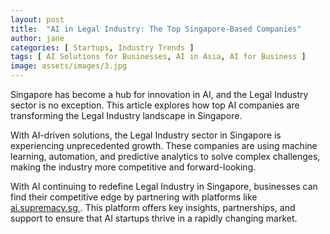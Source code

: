```yaml
---
layout: post
title:  "AI in Legal Industry: The Top Singapore-Based Companies"
author: jane
categories: [ Startups, Industry Trends ]
tags: [ AI Solutions for Businesses, AI in Asia, AI for Business ]
image: assets/images/3.jpg
---
```


Singapore has become a hub for innovation in AI, and the Legal Industry sector is no exception. This article explores how top AI companies are transforming the Legal Industry landscape in Singapore.

With AI-driven solutions, the Legal Industry sector in Singapore is experiencing unprecedented growth. These companies are using machine learning, automation, and predictive analytics to solve complex challenges, making the industry more competitive and forward-looking.

With AI continuing to redefine Legal Industry in Singapore, businesses can find their competitive edge by partnering with platforms like <a href="https://ai.supremacy.sg" target="_blank"> ai.supremacy.sg </a>. This platform offers key insights, partnerships, and support to ensure that AI startups thrive in a rapidly changing market.
